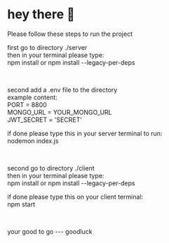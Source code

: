 <h1>hey there 👋</h1> 

<p>Please follow these steps to run the project</p> 


  first go to directory ./server
  <br />
  then in your terminal please type: 
  <br />
 npm install or npm install --legacy-per-deps
   <br />

<br />



 second add a .env file to the directory
 <br />
example content:
<br />
 PORT = 8800
 <br />
 MONGO_URL = YOUR_MONGO_URL
 <br />
  JWT_SECRET = 'SECRET'
<br />

if done please type this in your server terminal to run:
<br />
nodemon index.js
<br />

<br />


  second go to directory ./client
  <br />
  then in your terminal please type: 
  <br />
npm install or npm install --legacy-per-deps
<br />

if done please type this on your client terminal:
<br />
npm start
<br />


<br />

your good to go --- goodluck



